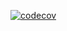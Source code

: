 [![codecov](https://codecov.io/gh/gautam-msys/test-coverage/branch/main/graph/badge.svg?token=CUT1O0J1E2)](https://codecov.io/gh/gautam-msys/test-coverage)